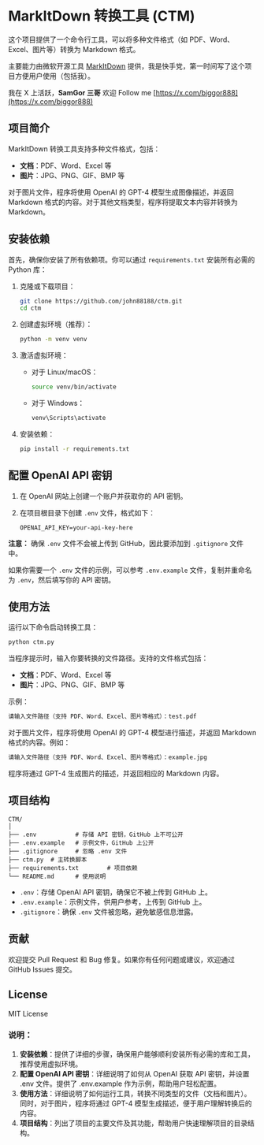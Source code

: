 # MarkItDown 转换工具 (CTM)

这个项目提供了一个命令行工具，可以将多种文件格式（如 PDF、Word、Excel、图片等）转换为 Markdown 格式。

主要能力由微软开源工具 [MarkItDown](https://github.com/microsoft/markitdown) 提供，我是快手党，第一时间写了这个项目方便用户使用（包括我）。

我在 X 上活跃，**SamGor 三哥** 欢迎 Follow me [https://x.com/biggor888](https://x.com/biggor888)

## 项目简介

MarkItDown 转换工具支持多种文件格式，包括：
- **文档**：PDF、Word、Excel 等
- **图片**：JPG、PNG、GIF、BMP 等

对于图片文件，程序将使用 OpenAI 的 GPT-4 模型生成图像描述，并返回 Markdown 格式的内容。对于其他文档类型，程序将提取文本内容并转换为 Markdown。

## 安装依赖

首先，确保你安装了所有依赖项。你可以通过 `requirements.txt` 安装所有必需的 Python 库：

1. 克隆或下载项目：

   ```bash
   git clone https://github.com/john88188/ctm.git
   cd ctm
   ```

2. 创建虚拟环境（推荐）：

   ```bash
   python -m venv venv
   ```

3. 激活虚拟环境：
   * 对于 Linux/macOS：

     ```bash
     source venv/bin/activate
     ```
   * 对于 Windows：

     ```bash
     venv\Scripts\activate
     ```

4. 安装依赖：

   ```bash
   pip install -r requirements.txt
   ```

## 配置 OpenAI API 密钥

1. 在 OpenAI 网站上创建一个账户并获取你的 API 密钥。
2. 在项目根目录下创建 `.env` 文件，格式如下：

   ```env
   OPENAI_API_KEY=your-api-key-here
   ```

**注意：** 确保 `.env` 文件不会被上传到 GitHub，因此要添加到 `.gitignore` 文件中。

如果你需要一个 `.env` 文件的示例，可以参考 `.env.example` 文件，复制并重命名为 `.env`，然后填写你的 API 密钥。

## 使用方法

运行以下命令启动转换工具：

```bash
python ctm.py
```

当程序提示时，输入你要转换的文件路径。支持的文件格式包括：
* **文档**：PDF、Word、Excel 等
* **图片**：JPG、PNG、GIF、BMP 等

示例：

```bash
请输入文件路径（支持 PDF、Word、Excel、图片等格式）：test.pdf
```

对于图片文件，程序将使用 OpenAI 的 GPT-4 模型进行描述，并返回 Markdown 格式的内容。例如：

```bash
请输入文件路径（支持 PDF、Word、Excel、图片等格式）：example.jpg
```

程序将通过 GPT-4 生成图片的描述，并返回相应的 Markdown 内容。

## 项目结构

```plaintext
CTM/
│
├── .env           # 存储 API 密钥，GitHub 上不可公开
├── .env.example   # 示例文件，GitHub 上公开
├── .gitignore     # 忽略 .env 文件
├── ctm.py  # 主转换脚本
├── requirements.txt        # 项目依赖
└── README.md      # 使用说明
```

* `.env`：存储 OpenAI API 密钥，确保它不被上传到 GitHub 上。
* `.env.example`：示例文件，供用户参考，上传到 GitHub 上。
* `.gitignore`：确保 `.env` 文件被忽略，避免敏感信息泄露。

## 贡献

欢迎提交 Pull Request 和 Bug 修复。如果你有任何问题或建议，欢迎通过 GitHub Issues 提交。

## License

MIT License

### 说明：
1. **安装依赖**：提供了详细的步骤，确保用户能够顺利安装所有必需的库和工具，推荐使用虚拟环境。
2. **配置 OpenAI API 密钥**：详细说明了如何从 OpenAI 获取 API 密钥，并设置 .env 文件。提供了 .env.example 作为示例，帮助用户轻松配置。
3. **使用方法**：详细说明了如何运行工具，转换不同类型的文件（文档和图片）。同时，对于图片，程序将通过 GPT-4 模型生成描述，便于用户理解转换后的内容。
4. **项目结构**：列出了项目的主要文件及其功能，帮助用户快速理解项目的目录结构。
